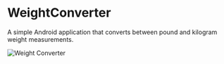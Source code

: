 WeightConverter
===============

A simple Android application that converts between pound and kilogram weight measurements.

![Weight Converter](http://i.imgur.com/DyvvDfN.png "Weight Converter")
